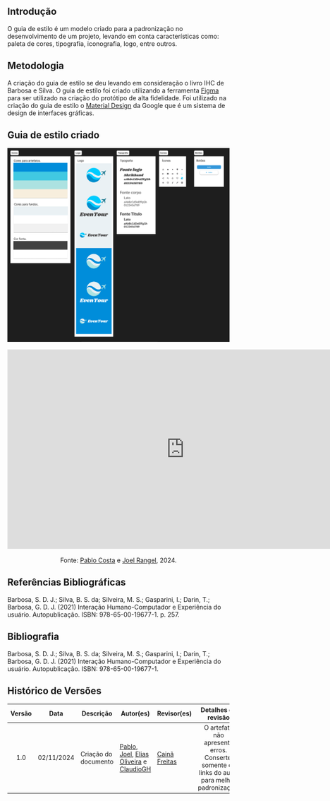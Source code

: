 ## Introdução

O guia de estilo é um modelo criado para a padronização no desenvolvimento de um projeto, levando em conta características como: paleta de cores, tipografia, iconografia, logo, entre outros.

## Metodologia

A criação do guia de estilo se deu levando em consideração o livro IHC de Barbosa e Silva. O guia de estilo foi criado utilizando a ferramenta [Figma](docs\Base\1.5.3.FerramentasUtilizadas.md) para ser utilizado na criação do protótipo de alta fidelidade. Foi utilizado na criação do guia de estilo o [Material Design](https://m3.material.io) da Google que é um sistema de design de interfaces gráficas.

## Guia de estilo criado

<div >

![Guia de estilo](assets/guia-de-estilo/guia.png)

</div>

<div style= "max-width: 1175px">

<iframe style="border: 1px solid rgba(0, 0, 0, 0.1);" width="800" height="450" src="https://embed.figma.com/design/Sqv6j3v06RgzAIbtZvjCRR/EvenTour---ArqDSW?node-id=2-2&embed-host=share" allowfullscreen></iframe>

</div>

<center>

Fonte: [Pablo Costa][PabloGH] e [Joel Rangel][JoelGH], 2024.

</center>

## Referências Bibliográficas

Barbosa, S. D. J.; Silva, B. S. da; Silveira, M. S.; Gasparini, I.; Darin, T.; Barbosa, G. D. J. (2021) Interação Humano-Computador e Experiência do usuário. Autopublicação. ISBN: 978-65-00-19677-1. p. 257.

## Bibliografia

Barbosa, S. D. J.; Silva, B. S. da; Silveira, M. S.; Gasparini, I.; Darin, T.; Barbosa, G. D. J. (2021) Interação Humano-Computador e Experiência do usuário. Autopublicação. ISBN: 978-65-00-19677-1.


## Histórico de Versões

| Versão | Data | Descrição | Autor(es) | Revisor(es) | Detalhes da revisão |
| :----: | :--: | --------- | ----------- | ------ | :---: |
| 1.0  | 02/11/2024 | Criação do documento | [Pablo][PabloGH], [Joel][JoelGH], [Elias Oliveira][EliasGH] e [ClaudioGH][ClaudioGH] | [Cainã Freitas][CainaGH] | O artefato não apresenta erros. Consertei somente os links do autor para melhor padronização. |

[AnaGH]: https://github.com/analufernanndess
[CainaGH]: https://github.com/freitasc
[ClaudioGH]: https://github.com/claudiohsc
[EliasGH]: https://github.com/EliasOliver21
[GuilhermeGH]: https://github.com/gmeister18
[JoelGH]: https://github.com/JoelSRangel
[KathlynGH]: https://github.com/klmurussi
[PabloGH]: https://github.com/pabloheika
[PedroRGH]: https://github.com/pedro-rodiguero
[PedroPGH]: https://github.com/Pedrin0030
[SamuelGH]: https://github.com/samuelalvess
[TalesGH]: https://github.com/TalesRG
